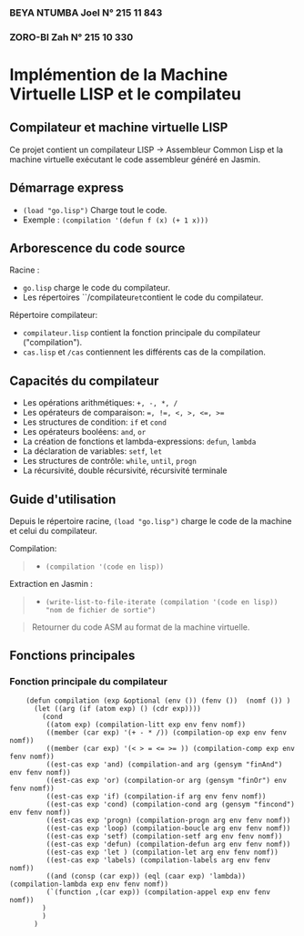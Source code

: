 ### BEYA NTUMBA Joel    N° 215 11 843
### ZORO-BI Zah         N° 215 10 330

# Implémention de la Machine Virtuelle LISP et le compilateu
## Compilateur et machine virtuelle LISP

Ce projet contient un compilateur LISP -> Assembleur Common Lisp et la machine virtuelle exécutant le code assembleur généré en Jasmin.

## Démarrage express

- `(load "go.lisp")` Charge tout le code.
- Exemple : `(compilation '(defun f (x) (+ 1 x)))`

## Arborescence du code source

Racine :

- `go.lisp` charge le code  du compilateur.
- Les répertoires ``/compilateur` et `contient le code du compilateur.

Répertoire compilateur:

- `compilateur.lisp` contient la fonction principale du compilateur ("compilation").
- `cas.lisp` et `/cas` contiennent les différents cas de la compilation.



## Capacités du compilateur

* Les opérations arithmétiques: `+, -, *, /`
* Les opérateurs de comparaison: `=, !=, <, >, <=, >=`
* Les structures de condition: `if` et `cond`
* Les opérateurs booléens: `and`, `or`
* La création de fonctions et lambda-expressions: `defun`, `lambda`
* La déclaration de variables: `setf`, `let`
* Les structures de contrôle: `while`, `until`, `progn`
* La récursivité, double récursivité, récursivité terminale

## Guide d'utilisation

Depuis le répertoire racine, `(load "go.lisp")` charge le code de la machine et celui du compilateur. 

Compilation:

> - `(compilation '(code en lisp))`

Extraction en Jasmin :

> - `(write-list-to-file-iterate (compilation '(code en lisp)) "nom de fichier de sortie")`

> Retourner du code ASM au format de la machine virtuelle.



## Fonctions principales

### Fonction principale du compilateur

        (defun compilation (exp &optional (env ()) (fenv ())  (nomf ()) )
          (let ((arg (if (atom exp) () (cdr exp))))
            (cond
             ((atom exp) (compilation-litt exp env fenv nomf))
             ((member (car exp) '(+ - * /)) (compilation-op exp env fenv nomf))
             ((member (car exp) '(< > = <= >= )) (compilation-comp exp env fenv nomf))
             ((est-cas exp 'and) (compilation-and arg (gensym "finAnd") env fenv nomf))
             ((est-cas exp 'or) (compilation-or arg (gensym "finOr") env fenv nomf))
             ((est-cas exp 'if) (compilation-if arg env fenv nomf))
             ((est-cas exp 'cond) (compilation-cond arg (gensym "fincond") env fenv nomf))
             ((est-cas exp 'progn) (compilation-progn arg env fenv nomf))
             ((est-cas exp 'loop) (compilation-boucle arg env fenv nomf))
             ((est-cas exp 'setf) (compilation-setf arg env fenv nomf))
             ((est-cas exp 'defun) (compilation-defun arg env fenv nomf))
             ((est-cas exp 'let ) (compilation-let arg env fenv nomf))
             ((est-cas exp 'labels) (compilation-labels arg env fenv nomf))
             ((and (consp (car exp)) (eql (caar exp) 'lambda)) (compilation-lambda exp env fenv nomf))
             (`(function ,(car exp)) (compilation-appel exp env fenv nomf))
            )
            )
          )
